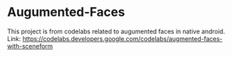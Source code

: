 # Augumented-Faces

This project is from codelabs related to augumented faces in native android.
Link: https://codelabs.developers.google.com/codelabs/augmented-faces-with-sceneform
